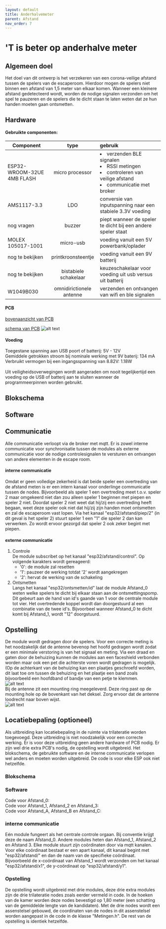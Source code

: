```yaml
---
layout: default
title: Anderhalvemeter
parent: Afstand
nav_order: 7
---
```


# 'T is beter op anderhalve meter
## Algemeen doel
Het doel van dit ontwerp is het verzekeren van een corona-veilige afstand tussen de spelers van de escaperoom. Hierdoor mogen de spelers niet binnen een afstand van 1,5 meter van elkaar komen. Wanneer een kleinere afstand gedetecteerd wordt, worden de nodige signalen verzonden om het spel te pauzeren en de spelers die te dicht staan te laten weten dat ze hun handen moeten gaan ontsmetten.
## Hardware
#### Gebruikte componenten:
| Component                       | type            | gebruik|
| --------------------------------|:---------------:|:------|
| ESP32-WROOM-32UE 4MB FLASH      | micro processor  |<li>verzenden BLE signalen</li><li>RSSI metingen</li><li>controleren van veilige afstand</li><li>communicatie met broker</li>|
| AMS1117-3.3                     | LDO                  |conversie van inputspanning naar een stabiele 3.3V voeding  |
| nog vragen                      | buzzer               |    piept wanneer de speler te dicht bij een andere speler staat  |
|MOLEX 105017-1001                | micro-usb            | voeding vanuit een 5V powerbank/oplader|
|nog te bekijken                  |printkroonsteentje    | voeding vanuit een 9V batterij         |
|nog te bekijken                  | bistabiele schakelaar| keuzeschakelaar voor voeding uit usb versus uit batterij |
|W1049B030                        | omnidirictionele antenne| verzenden en ontvangen van wifi en ble signalen|



#### PCB

[bovenaanzicht van PCB](https://github.com/blijf-weg/PCB_RSSI/blob/main/eerste_versie/bovenaanzicht.png)

[schema van PCB](https://github.com/blijf-weg/PCB_RSSI/blob/main/schema.JPG)
![alt text](https://github.com/blijf-weg/PCB_RSSI/blob/main/schema.JPG)

#### Voeding
Toegestane spanning aan USB poort of batterij: 5V - 12V <br/>
Gemiddele getrokken stroom bij nominale werking met 9V baterij: 134 mA <br/>
Verbruikt vermogen bij een ingangsspanning van 8.82V: 1.18W <br/><br/>
Uit veiligheidsoverwegingen wordt aangeraden om nooit tegelijkertijd een voeding op de USB of batterij aan te sluiten wanneer de programmeerpinnen worden gebruikt.
## Blokschema


## Software

## Communicatie
Alle communicatie verloopt via de broker met mqtt. Er is zowel interne communicatie voor synchronisatie tussen de modules als externe communicatie voor de nodige controlesignalen te versturen en ontvangen van andere elementen in de escape room.
#### interne communicatie
Omdat er geen volledige zekerheid is dat beide speler een overtreding van de afstand meten is er een intern kanaal voor onderlinge communicatie tussen de nodes. Bijvoorbeeld als speler 1 een overtreding meet t.o.v. speler 2 maar omgekeerd niet dan zou alleen speler 1 beginnen met piepen en speler 2 niet. Doordat speler 2 niet weet dat hij/zij een overtreding heeft begaan, weet deze speler ook niet dat hij/zij zijn handen moet ontsmetten en zal de escaperoom vast lopen. Via het kanaal "esp32/afstand/piep/2" (in dit geval is het speler 2) stuurt speler 1 een "1" die speler 2 dan kan verwerken. Zo wordt ervoor gezorgd dat speler 2 ook zeker begint met piepen. 
#### externe communicatie
1. Controle </br>
  De module subscribet op het kanaal "esp32/afstand/control". Op volgende karakters wordt gereageerd:
    * '0': de module zal resetten
    * '1': pauzeer de werking totdat '2' wordt aangekregen
    * '2': hervat de werking van de schakeling
2. Ontsmetten </br>
   Langs het kanaal "esp32/ontsmetten/id" laat de module Afstand_0 weten welke spelers te dicht bij elkaar staan aan de ontsmettingspomp. Dit gebeurt aan de hand van id's gaande van 1 voor de centrale    module tot vier. Het overtredende koppel wordt dan doorgestuurd al een combinatie van de twee id's. Bijvoorbeel wanneer Afstand_0 te dicht komt bij Afstand_1, wordt "12" doorgstuurd.
## Opstelling
De module wordt gedragen door de spelers. Voor een correcte meting is het noodzakelijk dat de antenne bevenop het hoofd gedragen wordt zodat er een minimale verstoring is van het signaal en meting. Via een draad en gaten door de behuizing kunnen de modules aan een faceshield verbonden worden maar ook een pet die achterste voren wordt gedragen is mogelijk.(Op de achterkant van de behuizing kan een plaatjes geschroefd worden, dit laat toe om tussen de behuizing en het plaatje een band zoals bijvoorbeeld een hoofdband of bandje van een petje te klemmen. <br/>
![alt text](https://github.com/blijf-weg/casing/blob/master/montage_hoofdband.JPG)<br/>
Bij de antenne zit een mounting ring meegeleverd. Deze ring past op de mounting hole op de bovenkant van het deksel. Zorg ervoor dat de antenne loodrecht naar boven wijst.<br/>
![alt text](https://github.com/blijf-weg/casing/blob/master/antenne_mounting.JPG)<br/>

## Locatiebepaling (optioneel)
Als uitbreiding kan locatiebepaling in de ruimte via trilateratie worden toegevoegd. Deze uitbreiding is niet noodzakelijk voor een correcte werking. Er is voor deze uitbreiding geen andere hardware of PCB nodig. Er zijn wel drie extra PCB's nodig, de opstelling wordt uitgebreid. Het blokschema, de gebruikte software en de interne communicatie verlopen wel anders en moeten worden uitgebreid. De code is voor elke ESP ook niet hetzelfde. 
### Blokschema

### Software
Code voor Afstand_0: </br>
Code voor Afstand_1, Afstand_2 en Afstand_3: </br>
Code voor Afstand_A, Afstand_B en Afstand_C: </br>
### interne communicatie
Eén module fungeert als het centrale controle orgaan. Bij conventie krijgt deze de naam Afstand_0. Andere modules heten dan Afstand_1, Afstand_2 en Afstand 3.
Elke module stuurt zijn coördinaten door via mqtt kanalen. Voor elke coördinaat bestaat er een apart kanaal, dit kanaal begint met "esp32/afstand/" en dan de naam van de specifieke coördinaat. Bijvoorbeeld de x-coördinaat van Afstand_1 wordt verzonden om het kanaal "esp32/afstand/x1", de y-coördinaat op "esp32/afstand/y1".

### Opstelling
De opstelling wordt uitgebreid met drie modules, deze drie extra modules zijn de drie trilateratie nodes zoals eerder vermeld in code. In de hoeken van de kamer worden deze nodes bevestigd op 1,80 meter (een schatting van de gemiddelde lengte van de kandidaten). Met de drie nodes wordt een assenstelsel gebouwd, de coordinaten van de nodes in dit assenstelsel worden aangepast in de code in de klasse "Metingen.h". De rest van de opstelling is identiek hetzelfde.


